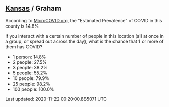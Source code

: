 
## [Kansas](/united-states/kansas) / Graham

According to [MicroCOVID.org](http://microcovid.org),
the "Estimated Prevalence" of COVID in this county is 14.8%

If you interact with a certain number of people in this location
(all at once in a group, or spread out across the day), what is the chance that
1 or more of them has COVID?

- 1 person: 14.8%
- 2 people: 27.5%
- 3 people: 38.2%
- 5 people: 55.2%
- 10 people: 79.9%
- 25 people: 98.2%
- 100 people: 100.0%

Last updated: 2020-11-22 00:20:00.885071 UTC
